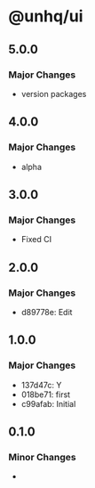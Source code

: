 # @unhq/ui

## 5.0.0

### Major Changes

- version packages

## 4.0.0

### Major Changes

- alpha

## 3.0.0

### Major Changes

- Fixed CI

## 2.0.0

### Major Changes

- d89778e: Edit

## 1.0.0

### Major Changes

- 137d47c: Y
- 018be71: first
- c99afab: Initial

## 0.1.0

### Minor Changes

-
